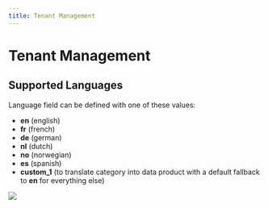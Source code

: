 ```yaml
---
title: Tenant Management
---
```


# Tenant Management

## Supported Languages

Language field can be defined with one of these values:

* **en** (english)
* **fr** (french)
* **de** (german)
* **nl** (dutch)
* **no** (norwegian)
* **es** (spanish)
* **custom_1** (to translate category into data product with a default fallback to **en** for everything else)

![](/img/zeenea-tenant-add.png)